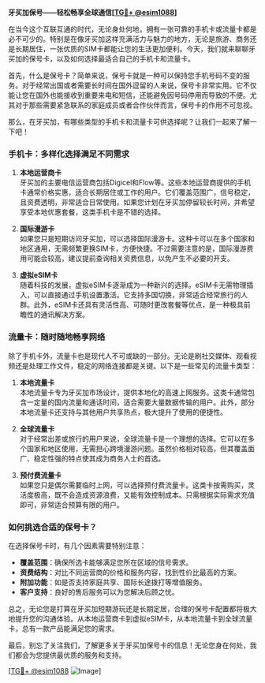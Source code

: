 **牙买加保号——轻松畅享全球通信[[TG💪+ @esim1088](https://t.me/s/esim1088)]**

在当今这个互联互通的时代，无论身处何地，拥有一张可靠的手机卡或流量卡都是必不可少的。特别是在像牙买加这样充满活力与魅力的地方，无论是旅游、商务还是长期居住，一张优质的SIM卡都能让您的生活更加便利。今天，我们就来聊聊牙买加的保号卡，以及如何选择最适合自己的手机卡和流量卡。

首先，什么是保号卡？简单来说，保号卡就是一种可以保持您手机号码不变的服务。对于经常出国或者需要长时间在国外逗留的人来说，保号卡非常实用。它不仅能让您在国外也能接收到重要来电和短信，还能避免因号码停用而导致的不便。尤其对于那些需要紧急联系的家庭成员或者合作伙伴而言，保号卡的作用不可忽视。

那么，在牙买加，有哪些类型的手机卡和流量卡可供选择呢？让我们一起来了解一下吧！

### 手机卡：多样化选择满足不同需求

1. **本地运营商卡**  
   牙买加的主要电信运营商包括Digicel和Flow等。这些本地运营商提供的手机卡通常价格实惠，适合长期居住或工作的用户。它们覆盖范围广，信号稳定，且资费透明，非常适合日常使用。如果您计划在牙买加停留较长时间，并希望享受本地优惠套餐，这类手机卡是不错的选择。

2. **国际漫游卡**  
   如果您只是短期访问牙买加，可以选择国际漫游卡。这种卡可以在多个国家和地区通用，无需频繁更换SIM卡，方便快捷。不过需要注意的是，国际漫游费用可能会较高，建议提前查询相关资费信息，以免产生不必要的开支。

3. **虚拟eSIM卡**  
   随着科技的发展，虚拟eSIM卡逐渐成为一种新兴的选择。eSIM卡无需物理插入，可以直接通过手机设置激活。它支持多国切换，非常适合经常旅行的人群。此外，eSIM卡还具有灵活性高、可随时更改套餐等优点，是一种极具前瞻性的通讯解决方案。

### 流量卡：随时随地畅享网络

除了手机卡外，流量卡也是现代人不可或缺的一部分。无论是刷社交媒体、观看视频还是处理工作文件，稳定的网络连接都是关键。以下是一些常见的流量卡类型：

1. **本地流量卡**  
   本地流量卡专为牙买加市场设计，提供本地化的高速上网服务。这类卡通常包含一定量的国内流量和通话时间，适合需要大量数据传输的用户。此外，部分本地流量卡还支持与其他用户共享热点，极大提升了使用的便捷性。

2. **全球流量卡**  
   对于经常出差或旅行的用户来说，全球流量卡是一个理想的选择。它可以在多个国家和地区使用，无需担心跨境漫游问题。虽然价格相对较高，但其覆盖面广、稳定性强的特点使其成为商务人士的首选。

3. **预付费流量卡**  
   如果您只是偶尔需要临时上网，可以选择预付费流量卡。这类卡按需购买，灵活度极高，既不会造成资源浪费，又能有效控制成本。只需根据实际需求充值即可，非常适合预算有限的用户。

### 如何挑选合适的保号卡？

在选择保号卡时，有几个因素需要特别注意：

- **覆盖范围**：确保所选卡能够满足您所在区域的信号需求。
- **资费结构**：对比不同运营商的价格和服务内容，找到性价比最高的方案。
- **附加功能**：如是否支持家庭共享、国际长途拨打等增值服务。
- **客户支持**：良好的售后服务可以为您解决后顾之忧。

总之，无论您是打算在牙买加短期游玩还是长期定居，合理的保号卡配置都将极大地提升您的沟通体验。从本地运营商卡到虚拟eSIM卡，从本地流量卡到全球流量卡，总有一款产品能满足您的需求。

最后，别忘了关注我们，了解更多关于牙买加保号卡的信息！无论您身在何处，我们都会为您提供最优质的服务和支持。

[[TG💪+ @esim1088](https://t.me/s/esim1088) ![Image](https://i.postimg.cc/4NQfJmqS/Snipaste-2025-05-13-00-14-12.png)]